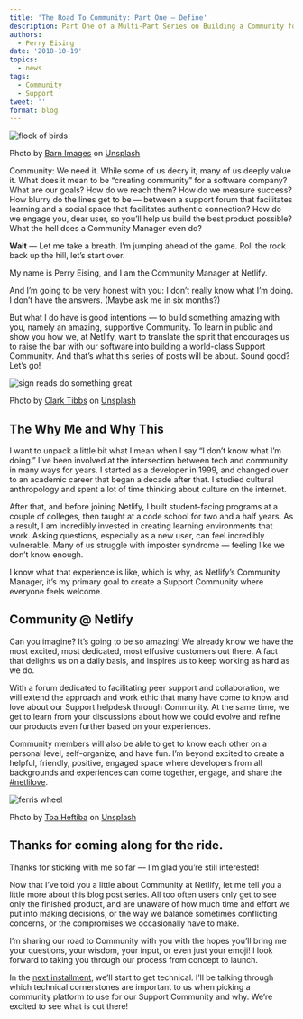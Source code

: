 ```yaml
---
title: 'The Road To Community: Part One — Define'
description: Part One of a Multi-Part Series on Building a Community for Netlify.
authors:
  - Perry Eising
date: '2018-10-19'
topics:
  - news
tags:
  - Community
  - Support
tweet: ''
format: blog
---
```

![flock of birds](https://images.unsplash.com/photo-1427835569204-a54780340cb5?ixlib=rb-0.3.5&ixid=eyJhcHBfaWQiOjEyMDd9&s=33c0b0d3bdeebd2521b5f9e980b348d7&auto=format&fit=crop&w=1494&q=80)

Photo by [Barn Images](https://unsplash.com/@barnimages) on [Unsplash](https://unsplash.com)

Community: We need it. While some of us decry it, many of us deeply value it. What does it mean to be “creating community” for a software company? What are our goals? How do we reach them? How do we measure success? How blurry do the lines get to be — between a support forum that facilitates learning and a social space that facilitates authentic connection? How do we engage you, dear user, so you’ll help us build the best product possible? What the hell does a Community Manager even do?

**Wait** — Let me take a breath.
I’m jumping ahead of the game. Roll the rock back up the hill, let’s start over.

My name is Perry Eising, and I am the Community Manager at Netlify.

And I’m going to be very honest with you: I don’t really know what I’m doing.
I don’t have the answers. (Maybe ask me in six months?)

But what I do have is good intentions — to build something amazing with you, namely an amazing, supportive Community. To learn in public and show you how we, at Netlify, want to translate the spirit that encourages us to raise the bar with our software into building a world-class Support Community. And that’s what this series of posts will be about. Sound good? Let’s go!

![sign reads do something great](https://images.unsplash.com/photo-1504805572947-34fad45aed93?ixlib=rb-0.3.5&ixid=eyJhcHBfaWQiOjEyMDd9&s=96e8c52b31b6e86b4abf5a20d9845793&auto=format&fit=crop&w=1650&q=80)

Photo by [Clark Tibbs](https://unsplash.com/photos/oqStl2L5oxI?utm_source=unsplash&utm_medium=referral&utm_content=creditCopyText) on [Unsplash](https://unsplash.com)

## The Why Me and Why This

I want to unpack a little bit what I mean when I say “I don’t know what I’m doing.” I’ve been involved at the intersection between tech and community in many ways for years. I started as a developer in 1999, and changed over to an academic career that began a decade after that. I studied cultural anthropology and spent a lot of time thinking about culture on the internet.

After that, and before joining Netlify, I built student-facing programs at a couple of colleges, then taught at a code school for two and a half years. As a result, I am incredibly invested in creating learning environments that work. Asking questions, especially as a new user, can feel incredibly vulnerable. Many of us struggle with imposter syndrome — feeling like we don’t know enough.

I know what that experience is like, which is why, as Netlify’s Community Manager, it’s my primary goal to create a Support Community where everyone feels welcome.

## Community @ Netlify

Can you imagine? It’s going to be so amazing! We already know we have the most excited, most dedicated, most effusive customers out there. A fact that delights us on a daily basis, and inspires us to keep working as hard as we do.

With a forum dedicated to facilitating peer support and collaboration, we will extend the approach and work ethic that many have come to know and love about our Support helpdesk through Community. At the same time, we get to learn from your discussions about how we could evolve and refine our products even further based on your experiences.

Community members will also be able to get to know each other on a personal level, self-organize, and have fun. I’m beyond excited to create a helpful, friendly, positive, engaged space where developers from all backgrounds and experiences can come together, engage, and share the [\#netlilove](https://twitter.com/NetlifyLove).

![ferris wheel](https://images.unsplash.com/photo-1511786901424-b9eec791a31d?ixlib=rb-0.3.5&ixid=eyJhcHBfaWQiOjEyMDd9&s=bd7b37d0559ae03dca5cce220a236def&auto=format&fit=crop&w=1500&q=80)

Photo by [Toa Heftiba](https://unsplash.com/photos/Mg3_BP2jjAc?utm_source=unsplash&utm_medium=referral&utm_content=creditCopyText) on [Unsplash](https://unsplash.com)

## Thanks for coming along for the ride.

Thanks for sticking with me so far — I’m glad you’re still interested!

Now that I’ve told you a little about Community at Netlify, let me tell you a little more about this blog post series.  All too often users only get to see only the finished product, and are unaware of how much time and effort we put into making decisions, or the way we balance sometimes conflicting concerns, or the compromises we occasionally have to make.

I’m sharing our road to Community with you with the hopes you’ll bring me your questions, your wisdom, your input, or even just your emoji! I look forward to taking you through our process from concept to launch.

In the [next installment](https://www.netlify.com/blog/2019/02/15/the-road-to-community-part-two--distill/), we’ll start to get technical. I’ll be talking through which technical cornerstones are important to us when picking a community platform to use for our Support Community and why. We’re excited to see what is out there!
